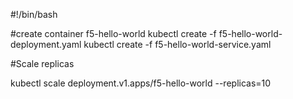 #!/bin/bash

#create container f5-hello-world
kubectl create -f f5-hello-world-deployment.yaml
kubectl create -f f5-hello-world-service.yaml

#Scale replicas

kubectl scale deployment.v1.apps/f5-hello-world --replicas=10